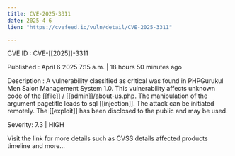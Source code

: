 ```yaml
---
title: CVE-2025-3311
date: 2025-4-6
lien: "https://cvefeed.io/vuln/detail/CVE-2025-3311"

---
```


CVE ID : CVE-[[2025]]-3311

Published :  April 6
2025
7:15 a.m. | 18 hours
50 minutes ago

Description : A vulnerability classified as critical was found in PHPGurukul Men Salon Management System 1.0. This vulnerability affects unknown code of the  [[file]] / [[admin]]/about-us.php. The manipulation of the argument pagetitle leads to sql  [[injection]]. The attack can be initiated remotely. The  [[exploit]] has been disclosed to the public and may be used.

Severity: 7.3 | HIGH

Visit the link for more details
such as CVSS details
affected products
timeline
and more...

